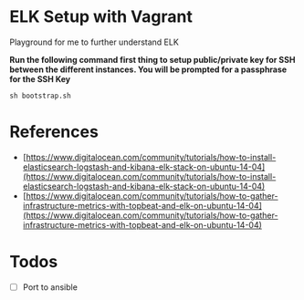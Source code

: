 # ELK Setup with Vagrant

Playground for me to further understand ELK 

**Run the following command first thing to setup public/private key for SSH between the different instances.  You will be prompted for a passphrase for the SSH Key**

```shell
sh bootstrap.sh
```

# References

- [https://www.digitalocean.com/community/tutorials/how-to-install-elasticsearch-logstash-and-kibana-elk-stack-on-ubuntu-14-04](https://www.digitalocean.com/community/tutorials/how-to-install-elasticsearch-logstash-and-kibana-elk-stack-on-ubuntu-14-04)
- [https://www.digitalocean.com/community/tutorials/how-to-gather-infrastructure-metrics-with-topbeat-and-elk-on-ubuntu-14-04](https://www.digitalocean.com/community/tutorials/how-to-gather-infrastructure-metrics-with-topbeat-and-elk-on-ubuntu-14-04)

# Todos

- [ ] Port to ansible
